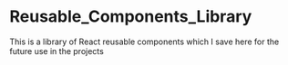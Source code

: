 # Reusable_Components_Library
This is a library of React reusable components which I save here for the future use in the projects
